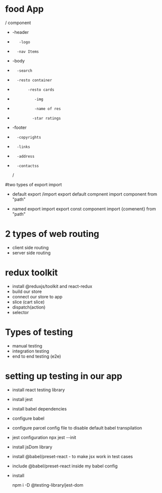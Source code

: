 # food App

/ component

- -header
-        -logo
-       -nav Items
- -body
-       -search
-       -resto container
-            -resto cards
-               -img
-               -name of res
-              -star ratings
- -footer
-       -copyrights
-       -links
-       -address
-       -contactss
  /

#two types of export import

- default export /import
  export default compnent
  import component from "path"

- named export import
  export const component
  import {comenent} from "path"

# 2 types of web routing

- client side routing
- server side routing

# redux toolkit

- install @reduxjs/toolkit and react-redux
- build our store
- connect our store to app
- slice (cart slice)
- dispatch(action)
- selector

# Types of testing

- manual testing
- integration testing
- end to end testing (e2e)

# setting up testing in our app

- install react testing library
- install jest
- install babel dependencies
- configure babel
- configure parcel config file to disable default babel transpilation
- jest configuration
  npx jest --init
- install jsDom library
- install @babel/preset-react - to make jsx work in test cases
- include @babel/preset-react inside my babel config
- install

  npm i -D @testing-library/jest-dom
